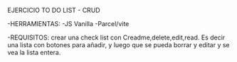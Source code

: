 EJERCICIO TO DO LIST - CRUD

-HERRAMIENTAS:
    -JS Vanilla
    -Parcel/vite

-REQUISITOS: crear una check list con Creadme,delete,edit,read. Es decir una lista con botones para añadir, y luego que se pueda borrar y editar y se vea la lista entera.